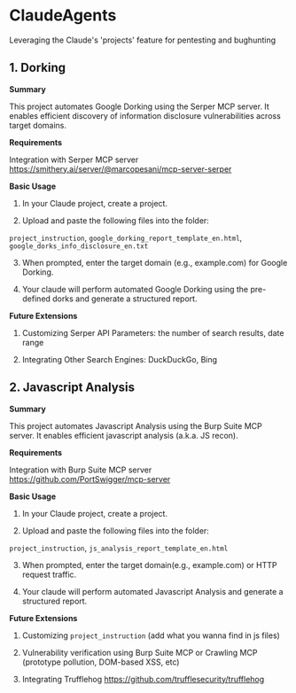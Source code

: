 # ClaudeAgents
Leveraging the Claude's 'projects' feature for pentesting and bughunting

## 1. Dorking
**Summary**

This project automates Google Dorking using the Serper MCP server. It enables efficient discovery of information disclosure vulnerabilities across target domains.

**Requirements**

Integration with Serper MCP server https://smithery.ai/server/@marcopesani/mcp-server-serper

**Basic Usage**

  1.	In your Claude project, create a project.
	
  2.	Upload and paste the following files into the folder:

`project_instruction`, `google_dorking_report_template_en.html`, `google_dorks_info_disclosure_en.txt`
	
  3.	When prompted, enter the target domain (e.g., example.com) for Google Dorking.
	
  4.	Your claude will perform automated Google Dorking using the pre-defined dorks and generate a structured report.

**Future Extensions**

  1. Customizing Serper API Parameters: the number of search results, date range

  2. Integrating Other Search Engines: DuckDuckGo, Bing

## 2. Javascript Analysis
**Summary**

This project automates Javascript Analysis using the Burp Suite MCP server. It enables efficient javascript analysis (a.k.a. JS recon).

**Requirements**

Integration with Burp Suite MCP server https://github.com/PortSwigger/mcp-server

**Basic Usage**

  1.	In your Claude project, create a project.
	
  2.	Upload and paste the following files into the folder:

`project_instruction`, `js_analysis_report_template_en.html`
	
  3.	When prompted, enter the target domain(e.g., example.com) or HTTP request traffic.
	
  4.	Your claude will perform automated Javascript Analysis and generate a structured report.

**Future Extensions**

  1. Customizing `project_instruction` (add what you wanna find in js files) 

  2. Vulnerability verification using Burp Suite MCP or Crawling MCP (prototype pollution, DOM-based XSS, etc)

  3. Integrating Trufflehog https://github.com/trufflesecurity/trufflehog

